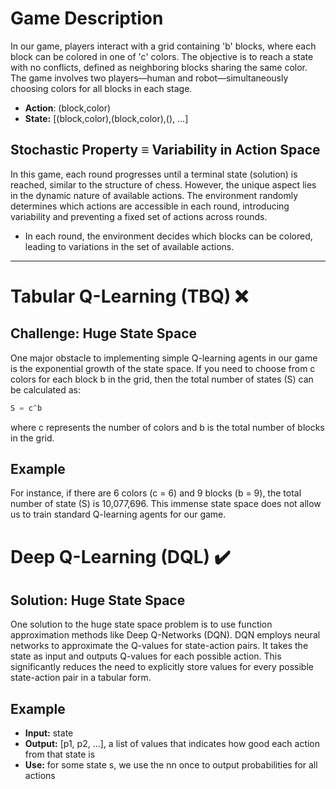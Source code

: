 # Game Description
In our game, players interact with a grid containing 'b' blocks, where each block can be colored in one of 'c' colors. The objective is to reach a state with no conflicts, defined as neighboring blocks sharing the same color. The game involves two players—human and robot—simultaneously choosing colors for all blocks in each stage.

- **Action**: (block,color)
- **State:** [(block,color),(block,color),(), ...]

## Stochastic Property ≡ Variability in Action Space
In this game, each round progresses until a terminal state (solution) is reached, similar to the structure of chess. However, the unique aspect lies in the dynamic nature of available actions. The environment randomly determines which actions are accessible in each round, introducing variability and preventing a fixed set of actions across rounds.
- In each round, the environment decides which blocks can be colored, leading to variations in the set of available actions.

---
# Tabular Q-Learning (TBQ) ❌

## Challenge: Huge State Space
One major obstacle to implementing simple Q-learning agents in our game is the exponential growth of the state space. If you need to choose from c colors for each block b in the grid, then the total number of states (S) can be calculated as:

```python
S = c^b
```
where c represents the number of colors and b is the total number of blocks in the grid.

## Example
For instance, if there are 6 colors (c = 6) and 9 blocks (b = 9), the total number of state (S) is 10,077,696. This immense state space does not allow us to train standard Q-learning agents for our game.

# Deep Q-Learning (DQL) ✔️

## Solution: Huge State Space
One solution to the huge state space problem is to use function approximation methods like Deep Q-Networks (DQN). DQN employs neural networks to approximate the Q-values for state-action pairs. It takes the state as input and outputs Q-values for each possible action. This significantly reduces the need to explicitly store values for every possible state-action pair in a tabular form.

## Example
- **Input:** state
- **Output:** [p1, p2, ...], a list of values that indicates how good each action from that state is
- **Use:** for some state s, we use the nn once to output probabilities for all actions